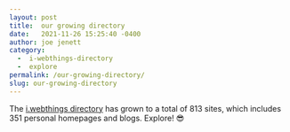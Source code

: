 ```yaml
---
layout: post
title:  our growing directory
date:   2021-11-26 15:25:40 -0400
author: joe jenett
category:
  -  i-webthings-directory
  -  explore
permalink: /our-growing-directory/
slug: our-growing-directory
---
```

The <a title="i.webthings directory" href="https://directory.joejenett.com/">i.webthings directory</a> has grown to a total of 813 sites, which includes 351 personal homepages and blogs. Explore! 😎